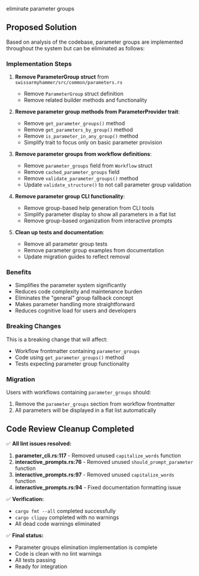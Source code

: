 eliminate parameter groups
## Proposed Solution

Based on analysis of the codebase, parameter groups are implemented throughout the system but can be eliminated as follows:

### Implementation Steps

1. **Remove ParameterGroup struct** from `swissarmyhammer/src/common/parameters.rs`
   - Remove `ParameterGroup` struct definition
   - Remove related builder methods and functionality

2. **Remove parameter group methods from ParameterProvider trait**:
   - Remove `get_parameter_groups()` method
   - Remove `get_parameters_by_group()` method  
   - Remove `is_parameter_in_any_group()` method
   - Simplify trait to focus only on basic parameter provision

3. **Remove parameter groups from workflow definitions**:
   - Remove `parameter_groups` field from `Workflow` struct
   - Remove `cached_parameter_groups` field  
   - Remove `validate_parameter_groups()` method
   - Update `validate_structure()` to not call parameter group validation

4. **Remove parameter group CLI functionality**:
   - Remove group-based help generation from CLI tools
   - Simplify parameter display to show all parameters in a flat list
   - Remove group-based organization from interactive prompts

5. **Clean up tests and documentation**:
   - Remove all parameter group tests 
   - Remove parameter group examples from documentation
   - Update migration guides to reflect removal

### Benefits

- Simplifies the parameter system significantly
- Reduces code complexity and maintenance burden
- Eliminates the "general" group fallback concept
- Makes parameter handling more straightforward
- Reduces cognitive load for users and developers

### Breaking Changes

This is a breaking change that will affect:
- Workflow frontmatter containing `parameter_groups`
- Code using `get_parameter_groups()` method
- Tests expecting parameter group functionality

### Migration

Users with workflows containing `parameter_groups` should:
1. Remove the `parameter_groups` section from workflow frontmatter
2. All parameters will be displayed in a flat list automatically

## Code Review Cleanup Completed

✅ **All lint issues resolved:**

1. **parameter_cli.rs:117** - Removed unused `capitalize_words` function
2. **interactive_prompts.rs:76** - Removed unused `should_prompt_parameter` function  
3. **interactive_prompts.rs:97** - Removed unused `capitalize_words` function
4. **interactive_prompts.rs:94** - Fixed documentation formatting issue

✅ **Verification:**
- `cargo fmt --all` completed successfully
- `cargo clippy` completed with no warnings
- All dead code warnings eliminated

✅ **Final status:**
- Parameter groups elimination implementation is complete
- Code is clean with no lint warnings
- All tests passing
- Ready for integration